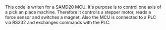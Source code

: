 This code is writen for a SAMD20 MCU. It's purpose is to control one axis of a pick an place machine.
Therefore it controlls a stepper motor, reads a force sensor and switches a magnet. Also the MCU is connected to a PLC via RS232 and exchanges commands with the PLC.
